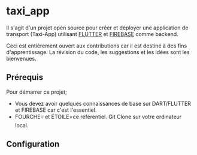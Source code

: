 # taxi_app

Il s'agit d'un projet open source pour créer et déployer une application de transport (Taxi-App) utilisant
[FLUTTER](https://docs.flutter.dev) et [FIREBASE](https://docs.firebase.com) comme backend.

Ceci est entièrement ouvert aux contributions car il est destiné à des fins d'apprentissage. La révision du code, les suggestions et les idées sont les bienvenues.

## Prérequis 
Pour démarrer ce projet;

- Vous devez avoir quelques connaissances de base sur DART/FLUTTER et FIREBASE car c'est l'essentiel.
- FOURCHE⑂ et ÉTOILE⭐️ce référentiel. Git Clone sur votre ordinateur local.

## Configuration 
